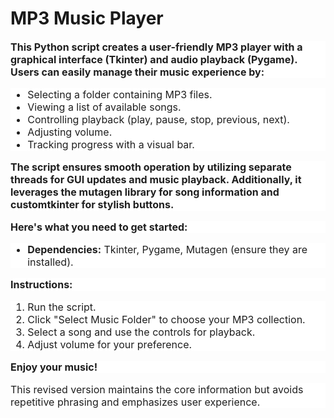 # MP3 Music Player
<p style="text-align: start;color: rgb(31, 31, 31);background-color: rgb(255, 255, 255);font-size: 16px;"><strong><strong>This Python script creates a user-friendly MP3 player with a graphical interface (Tkinter) and audio playback (Pygame). Users can easily manage their music experience by:</strong></strong></p>
<ul style="text-align: start;color: rgb(31, 31, 31);background-color: rgb(255, 255, 255);font-size: 16px;">
    <li>Selecting a folder containing MP3 files.</li>
    <li>Viewing a list of available songs.</li>
    <li>Controlling playback (play, pause, stop, previous, next).</li>
    <li>Adjusting volume.</li>
    <li>Tracking progress with a visual bar.</li>
</ul>
<p style="text-align: start;color: rgb(31, 31, 31);background-color: rgb(255, 255, 255);font-size: 16px;"><strong><strong>The script ensures smooth operation by utilizing separate threads for GUI updates and music playback. Additionally, it leverages the mutagen library for song information and customtkinter for stylish buttons.</strong></strong></p>
<p style="text-align: start;color: rgb(31, 31, 31);background-color: rgb(255, 255, 255);font-size: 16px;"><strong><strong>Here&apos;s what you need to get started:</strong></strong></p>
<ul style="text-align: start;color: rgb(31, 31, 31);background-color: rgb(255, 255, 255);font-size: 16px;">
    <li><strong><strong>Dependencies:</strong></strong> Tkinter, Pygame, Mutagen (ensure they are installed).</li>
</ul>
<p style="text-align: start;color: rgb(31, 31, 31);background-color: rgb(255, 255, 255);font-size: 16px;"><strong><strong>Instructions:</strong></strong></p>
<ol style="text-align: start;color: rgb(31, 31, 31);background-color: rgb(255, 255, 255);font-size: 16px;">
    <li>Run the script.</li>
    <li>Click &quot;Select Music Folder&quot; to choose your MP3 collection.</li>
    <li>Select a song and use the controls for playback.</li>
    <li>Adjust volume for your preference.</li>
</ol>
<p style="text-align: start;color: rgb(31, 31, 31);background-color: rgb(255, 255, 255);font-size: 16px;"><strong><strong>Enjoy your music!</strong></strong></p>
<p style="text-align: start;color: rgb(31, 31, 31);background-color: rgb(255, 255, 255);font-size: 16px;">This revised version maintains the core information but avoids repetitive phrasing and emphasizes user experience.</p>
